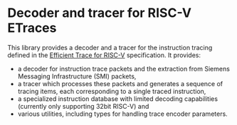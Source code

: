 # Decoder and tracer for RISC-V ETraces

This library provides a decoder and a tracer for the instruction tracing
defined in the [Efficient Trace for RISC-V](https://github.com/riscv-non-isa/riscv-trace-spec/)
specification. It provides:
* a decoder for instruction trace packets and the extraction from Siemens
  Messaging Infrastructure (SMI) packets,
* a tracer which processes these packets and generates a sequence of tracing
  items, each corresponding to a single traced instruction,
* a specialized instruction database with limited decoding capabilities
  (currently only supporting 32bit RISC-V) and
* various utilities, including types for handling trace encoder parameters.
